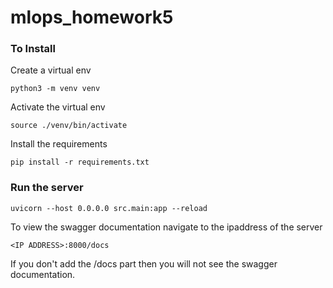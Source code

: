 # mlops_homework5

### To Install
Create a virtual env
```
python3 -m venv venv
```

Activate the virtual env
```
source ./venv/bin/activate
```

Install the requirements
```
pip install -r requirements.txt
```

### Run the server
```
uvicorn --host 0.0.0.0 src.main:app --reload
```

To view the swagger documentation navigate to the ipaddress of the server 
```
<IP ADDRESS>:8000/docs
```

If you don't add the /docs part then you will not see the swagger documentation.
